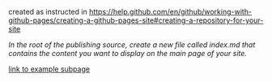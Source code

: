 

created as instructed in https://help.github.com/en/github/working-with-github-pages/creating-a-github-pages-site#creating-a-repository-for-your-site

*In the root of the publishing source, create a new file called index.md that contains the content you want to display on the main page of your site.*



[link to example subpage](pages/example-subpage.html)
